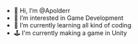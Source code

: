 - 👋 Hi, I’m @Apolderr
- 👀 I’m interested in Game Development
- 🌱 I’m currently learning all kind of coding
- 🕹️ I'm currently making a game in Unity

<!---
Apolderr/Apolderr is a ✨ special ✨ repository because its `README.md` (this file) appears on your GitHub profile.
You can click the Preview link to take a look at your changes.
--->
